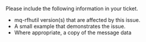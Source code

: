 Please include the following information in your ticket.

- mq-rfhutil version(s) that are affected by this issue.
- A small example that demonstrates the issue.
- Where appropriate, a copy of the message data
